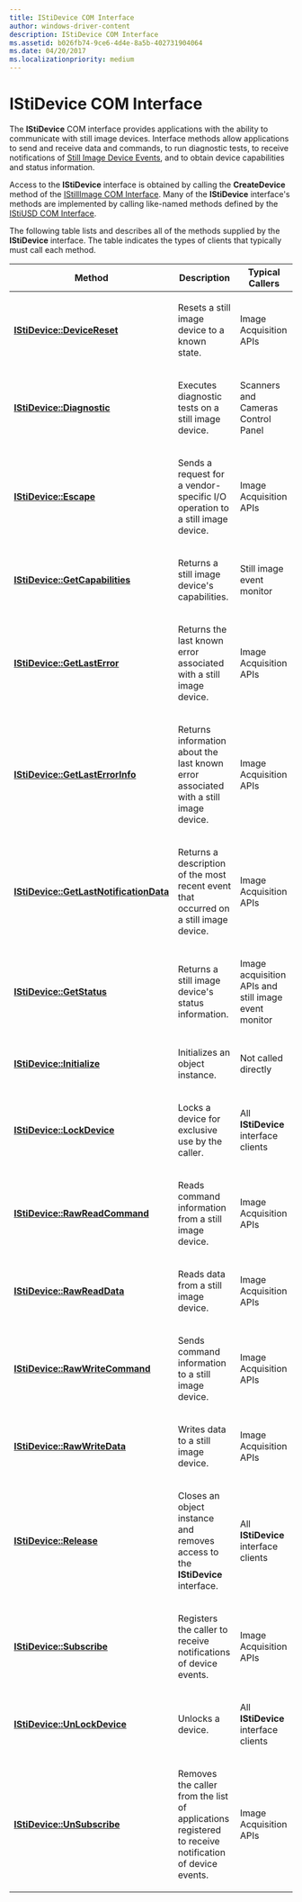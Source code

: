 ```yaml
---
title: IStiDevice COM Interface
author: windows-driver-content
description: IStiDevice COM Interface
ms.assetid: b026fb74-9ce6-4d4e-8a5b-402731904064
ms.date: 04/20/2017
ms.localizationpriority: medium
---
```


# IStiDevice COM Interface





The **IStiDevice** COM interface provides applications with the ability to communicate with still image devices. Interface methods allow applications to send and receive data and commands, to run diagnostic tests, to receive notifications of [Still Image Device Events](still-image-device-events.md), and to obtain device capabilities and status information.

Access to the **IStiDevice** interface is obtained by calling the **CreateDevice** method of the [IStillImage COM Interface](istillimage-com-interface.md). Many of the **IStiDevice** interface's methods are implemented by calling like-named methods defined by the [IStiUSD COM Interface](istiusd-com-interface.md).

The following table lists and describes all of the methods supplied by the **IStiDevice** interface. The table indicates the types of clients that typically must call each method.

<table>
<colgroup>
<col width="33%" />
<col width="33%" />
<col width="33%" />
</colgroup>
<thead>
<tr class="header">
<th>Method</th>
<th>Description</th>
<th>Typical Callers</th>
</tr>
</thead>
<tbody>
<tr class="odd">
<td><p><a href="https://msdn.microsoft.com/library/windows/hardware/ff543733" data-raw-source="[&lt;strong&gt;IStiDevice::DeviceReset&lt;/strong&gt;](https://msdn.microsoft.com/library/windows/hardware/ff543733)"><strong>IStiDevice::DeviceReset</strong></a></p></td>
<td><p>Resets a still image device to a known state.</p></td>
<td><p>Image Acquisition APIs</p></td>
</tr>
<tr class="even">
<td><p><a href="https://msdn.microsoft.com/library/windows/hardware/ff543736" data-raw-source="[&lt;strong&gt;IStiDevice::Diagnostic&lt;/strong&gt;](https://msdn.microsoft.com/library/windows/hardware/ff543736)"><strong>IStiDevice::Diagnostic</strong></a></p></td>
<td><p>Executes diagnostic tests on a still image device.</p></td>
<td><p>Scanners and Cameras Control Panel</p></td>
</tr>
<tr class="odd">
<td><p><a href="https://msdn.microsoft.com/library/windows/hardware/ff543740" data-raw-source="[&lt;strong&gt;IStiDevice::Escape&lt;/strong&gt;](https://msdn.microsoft.com/library/windows/hardware/ff543740)"><strong>IStiDevice::Escape</strong></a></p></td>
<td><p>Sends a request for a vendor-specific I/O operation to a still image device.</p></td>
<td><p>Image Acquisition APIs</p></td>
</tr>
<tr class="even">
<td><p><a href="https://msdn.microsoft.com/library/windows/hardware/ff543745" data-raw-source="[&lt;strong&gt;IStiDevice::GetCapabilities&lt;/strong&gt;](https://msdn.microsoft.com/library/windows/hardware/ff543745)"><strong>IStiDevice::GetCapabilities</strong></a></p></td>
<td><p>Returns a still image device&#39;s capabilities.</p></td>
<td><p>Still image event monitor</p></td>
</tr>
<tr class="odd">
<td><p><a href="https://msdn.microsoft.com/library/windows/hardware/ff543747" data-raw-source="[&lt;strong&gt;IStiDevice::GetLastError&lt;/strong&gt;](https://msdn.microsoft.com/library/windows/hardware/ff543747)"><strong>IStiDevice::GetLastError</strong></a></p></td>
<td><p>Returns the last known error associated with a still image device.</p></td>
<td><p>Image Acquisition APIs</p></td>
</tr>
<tr class="even">
<td><p><a href="https://msdn.microsoft.com/library/windows/hardware/ff543749" data-raw-source="[&lt;strong&gt;IStiDevice::GetLastErrorInfo&lt;/strong&gt;](https://msdn.microsoft.com/library/windows/hardware/ff543749)"><strong>IStiDevice::GetLastErrorInfo</strong></a></p></td>
<td><p>Returns information about the last known error associated with a still image device.</p></td>
<td><p>Image Acquisition APIs</p></td>
</tr>
<tr class="odd">
<td><p><a href="https://msdn.microsoft.com/library/windows/hardware/ff543751" data-raw-source="[&lt;strong&gt;IStiDevice::GetLastNotificationData&lt;/strong&gt;](https://msdn.microsoft.com/library/windows/hardware/ff543751)"><strong>IStiDevice::GetLastNotificationData</strong></a></p></td>
<td><p>Returns a description of the most recent event that occurred on a still image device.</p></td>
<td><p>Image Acquisition APIs</p></td>
</tr>
<tr class="even">
<td><p><a href="https://msdn.microsoft.com/library/windows/hardware/ff543752" data-raw-source="[&lt;strong&gt;IStiDevice::GetStatus&lt;/strong&gt;](https://msdn.microsoft.com/library/windows/hardware/ff543752)"><strong>IStiDevice::GetStatus</strong></a></p></td>
<td><p>Returns a still image device&#39;s status information.</p></td>
<td><p>Image acquisition APIs and still image event monitor</p></td>
</tr>
<tr class="odd">
<td><p><a href="https://msdn.microsoft.com/library/windows/hardware/ff543754" data-raw-source="[&lt;strong&gt;IStiDevice::Initialize&lt;/strong&gt;](https://msdn.microsoft.com/library/windows/hardware/ff543754)"><strong>IStiDevice::Initialize</strong></a></p></td>
<td><p>Initializes an object instance.</p></td>
<td><p>Not called directly</p></td>
</tr>
<tr class="even">
<td><p><a href="https://msdn.microsoft.com/library/windows/hardware/ff543756" data-raw-source="[&lt;strong&gt;IStiDevice::LockDevice&lt;/strong&gt;](https://msdn.microsoft.com/library/windows/hardware/ff543756)"><strong>IStiDevice::LockDevice</strong></a></p></td>
<td><p>Locks a device for exclusive use by the caller.</p></td>
<td><p>All <strong>IStiDevice</strong> interface clients</p></td>
</tr>
<tr class="odd">
<td><p><a href="https://msdn.microsoft.com/library/windows/hardware/ff543758" data-raw-source="[&lt;strong&gt;IStiDevice::RawReadCommand&lt;/strong&gt;](https://msdn.microsoft.com/library/windows/hardware/ff543758)"><strong>IStiDevice::RawReadCommand</strong></a></p></td>
<td><p>Reads command information from a still image device.</p></td>
<td><p>Image Acquisition APIs</p></td>
</tr>
<tr class="even">
<td><p><a href="https://msdn.microsoft.com/library/windows/hardware/ff543760" data-raw-source="[&lt;strong&gt;IStiDevice::RawReadData&lt;/strong&gt;](https://msdn.microsoft.com/library/windows/hardware/ff543760)"><strong>IStiDevice::RawReadData</strong></a></p></td>
<td><p>Reads data from a still image device.</p></td>
<td><p>Image Acquisition APIs</p></td>
</tr>
<tr class="odd">
<td><p><a href="https://msdn.microsoft.com/library/windows/hardware/ff543762" data-raw-source="[&lt;strong&gt;IStiDevice::RawWriteCommand&lt;/strong&gt;](https://msdn.microsoft.com/library/windows/hardware/ff543762)"><strong>IStiDevice::RawWriteCommand</strong></a></p></td>
<td><p>Sends command information to a still image device.</p></td>
<td><p>Image Acquisition APIs</p></td>
</tr>
<tr class="even">
<td><p><a href="https://msdn.microsoft.com/library/windows/hardware/ff543764" data-raw-source="[&lt;strong&gt;IStiDevice::RawWriteData&lt;/strong&gt;](https://msdn.microsoft.com/library/windows/hardware/ff543764)"><strong>IStiDevice::RawWriteData</strong></a></p></td>
<td><p>Writes data to a still image device.</p></td>
<td><p>Image Acquisition APIs</p></td>
</tr>
<tr class="odd">
<td><p><a href="https://msdn.microsoft.com/library/windows/hardware/ff543765" data-raw-source="[&lt;strong&gt;IStiDevice::Release&lt;/strong&gt;](https://msdn.microsoft.com/library/windows/hardware/ff543765)"><strong>IStiDevice::Release</strong></a></p></td>
<td><p>Closes an object instance and removes access to the <strong>IStiDevice</strong> interface.</p></td>
<td><p>All <strong>IStiDevice</strong> interface clients</p></td>
</tr>
<tr class="even">
<td><p><a href="https://msdn.microsoft.com/library/windows/hardware/ff543768" data-raw-source="[&lt;strong&gt;IStiDevice::Subscribe&lt;/strong&gt;](https://msdn.microsoft.com/library/windows/hardware/ff543768)"><strong>IStiDevice::Subscribe</strong></a></p></td>
<td><p>Registers the caller to receive notifications of device events.</p></td>
<td><p>Image Acquisition APIs</p></td>
</tr>
<tr class="odd">
<td><p><a href="https://msdn.microsoft.com/library/windows/hardware/ff543770" data-raw-source="[&lt;strong&gt;IStiDevice::UnLockDevice&lt;/strong&gt;](https://msdn.microsoft.com/library/windows/hardware/ff543770)"><strong>IStiDevice::UnLockDevice</strong></a></p></td>
<td><p>Unlocks a device.</p></td>
<td><p>All <strong>IStiDevice</strong> interface clients</p></td>
</tr>
<tr class="even">
<td><p><a href="https://msdn.microsoft.com/library/windows/hardware/ff543773" data-raw-source="[&lt;strong&gt;IStiDevice::UnSubscribe&lt;/strong&gt;](https://msdn.microsoft.com/library/windows/hardware/ff543773)"><strong>IStiDevice::UnSubscribe</strong></a></p></td>
<td><p>Removes the caller from the list of applications registered to receive notification of device events.</p></td>
<td><p>Image Acquisition APIs</p></td>
</tr>
</tbody>
</table>

 

 

 




